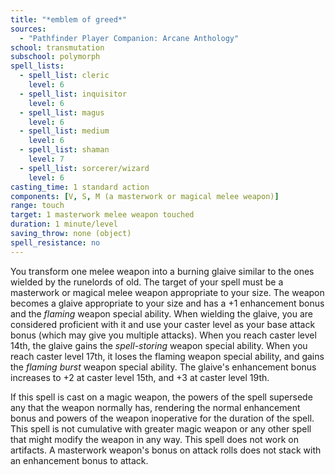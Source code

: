 ```yaml
---
title: "*emblem of greed*"
sources:
  - "Pathfinder Player Companion: Arcane Anthology"
school: transmutation
subschool: polymorph
spell_lists:
  - spell_list: cleric
    level: 6
  - spell_list: inquisitor
    level: 6
  - spell_list: magus
    level: 6
  - spell_list: medium
    level: 6
  - spell_list: shaman
    level: 7
  - spell_list: sorcerer/wizard
    level: 6
casting_time: 1 standard action
components: [V, S, M (a masterwork or magical melee weapon)]
range: touch
target: 1 masterwork melee weapon touched
duration: 1 minute/level
saving_throw: none (object)
spell_resistance: no
---
```


You transform one melee weapon into a burning glaive similar to the ones wielded by the runelords of old. The target of your spell must be a masterwork or magical melee weapon appropriate to your size. The weapon becomes a glaive appropriate to your size and has a +1 enhancement bonus and the *flaming* weapon special ability. When wielding the glaive, you are considered proficient with it and use your caster level as your base attack bonus (which may give you multiple attacks). When you reach caster level 14th, the glaive gains the *spell-storing* weapon special ability. When you reach caster level 17th, it loses the flaming weapon special ability, and gains the *flaming burst* weapon special ability. The glaive's enhancement bonus increases to +2 at caster level 15th, and +3 at caster level 19th.

If this spell is cast on a magic weapon, the powers of the spell supersede any that the weapon normally has, rendering the normal enhancement bonus and powers of the weapon inoperative for the duration of the spell. This spell is not cumulative with greater magic weapon or any other spell that might modify the weapon in any way. This spell does not work on artifacts. A masterwork weapon's bonus on attack rolls does not stack with an enhancement bonus to attack.
